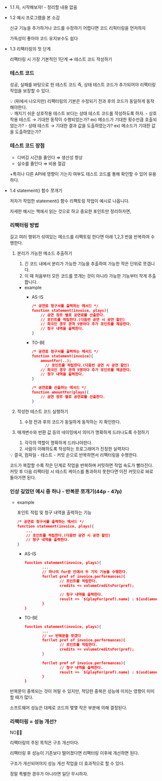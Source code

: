 - 1.1 자, 시작해보자! - 정리할 내용 없음
- 1.2 예시 프로그램을 본 소감
    
    신규 기능을 추가하거나 코드를 수정하기 어렵다면 코드 리픽터링을 먼저하자
    
    가독성이 좋아야 코드 유지보수도 쉽다
    
- 1.3 리팩터링의 첫 단계
    
    리팩터링 시 가장 기본적인 1단계 ⇒ 테스트 코드 작성하기
    
    ### 테스트 코드
    
    성공, 실패를 바탕으로 한 테스트 코드 즉, 상태 테스트 코드가 추가되어야 리팩터링 작업을 보장할 수 있다.
    
    <aside>
    💡 (뒤에서 나오지만) 리팩터링의 기본은 수정되기 전과 후의 코드가 동일하게 동작해야한다.
    
    </aside>
    
    <aside>
    💡 깨지기 쉬운 상호작용 테스트 보다는 상태 테스트 코드를 작성하도록 하자.
    - 상호작용 테스트 → 기대한 동작이 수행되었는가?   ex) 메소드가 기대한 횟수만큼 호출되었는가?
    - 상태 테스트 → 기대한 결과 값을 도출하였는가?   ex) 메소드가 기대한 값을 도출하였는가?
    
    </aside>
    
    ### 테스트 코드 장점
    
    - 디버깅 시간을 줄인다 ⇒ 생산성 향상
    - 실수를 줄인다 ⇒ 비용 절감
    
    +특히나 다른 API에 영향이 가는지 여부도 테스트 코드를 통해 확인할 수 있어 유용하다.
    
- 1.4 statement() 함수 쪼개기
    
    저자가 작업한 statement() 함수 리팩토링 작업이 예시로 나옵니다.
    
    자세한 예시는 책에서 읽는 것으로 하고 중요한 포인트만 정리하자면,
    
    ### 리팩터링 방법
    
    길고 여러 행위가 섞여있는 메소드를 리팩토링 한다면 아래 1,2,3 번을 반복하여 수행한다.
    
    1. 분리가 가능한 메소드 추출하기
        1. 긴 코드 내에서 분리가 가능한 기능을 추출하여 가능한 작은 단위로 쪼갭니다.
        2. 이 때 처음부터 모든 코드를 쪼개는 것이 아니라 가능한 기능부터 작게 추출합니다.
        - example
            - AS-IS
                
                ```json
                /* 공연료 청구서를 출력하는 메서드 */
                function statement(invoice, plays){
                    // 공연 장르 별로 공연료를 산출한다.
                    // 포인트를 적립한다.(다음번 공연 시 공연 할인)
                    // 희극인 경우 관객 5명마다 추가 포인트를 제공한다.
                    // 청구 내역을 출력한다.
                }
                ```
                
            - TO-BE
                
                ```json
                /* 공연료 청구서를 출력하는 메서드 */
                function statement(invoice){
                    amountFor(..);
                	  // 포인트를 적립한다.(다음번 공연 시 공연 할인)
                    // 희극인 경우 관객 5명마다 추가 포인트를 제공한다.
                    // 청구 내역을 출력한다.
                }
                
                /* 공연료를 산출하는 메서드 */
                function amountFor(plays){
                    // 공연 장르 별로 공연료를 산출한다.
                }
                ```
                
    2. 작성한 테스트 코드 실행하기
        1. 수정 전과 후의 코드가 동일하게 동작하는 지 확인한다.
    3. 매개변수와 반환 값 등의 네이밍에서 의미가 명확하게 드러나도록 수정하기
        1. 각각의 역할이 명확하게 드러나야한다.
        2. 사람이 이해하도록 작성하는 프로그래머가 진정한 실력자다
    
    <aside>
    💡 결국, 컴파일 - 테스트 - 커밋 순으로 반복하면서 리팩터링을 수행한다.
    
    코드가 복잡할 수록 작은 단계로 작업을 반복하며 커밋하면 작업 속도가 빨라진다.
    커밋 후 다음 리팩터링 시 테스트 케이스를 통과하지 못한다면 이전 커밋으로 바로 돌아가면 된다.
    
    </aside>
    
    ### 인상 깊었던 예시 중 하나 - 반복문 쪼개기(44p - 47p)
    
    - example
        
        포인트 적립 및 청구 내역을 출력하는 기능
        
        ```json
        /* 공연료 청구서를 출력하는 메서드 */
        function statement(invoice, plays){
            ...
            // 포인트를 적립한다.(다음번 공연 시 공연 할인)
            // 청구 내역을 출력한다.
        }
        ```
        
        - AS-IS
            
            ```json
            function statement(invoice, plays){
            		...
            		// 하나의 for문 안에서 두 가지 기능을 수행한다.
            		for(let pref of invoice.performances){
            				// 포인트를 적립한다.
            				credits += volumeCreditsFor(pref);
            				
            				// 청구 내역을 출력한다.
            				result += `${playFor(pref).name} : ${usd(amountFor(pref))}`
            		}
            }
            ```
            
        - TO-BE
            
            ```json
            function statement(invoice, plays){
            		...
            		// => 반복문을 쪼갰다
            		for(let pref of invoice.performances){
            				// 포인트를 적립한다.
            				credits += volumeCreditsFor(pref);
            		}
            		
            		for(let pref of invoice.performances){
            				// 청구 내역을 출력한다.
            				result += `${playFor(pref).name} : ${usd(amountFor(pref))}`
            		}
            }
            ```
            
    
    반복문이 중복되는 것이 꺼릴 수 있지만, 적당한 중복은 성능에 미치는 영향이 미미할 때가 많다.
    
    소프트웨어 성능은 대체로 코드의 몇몇 작은 부분에 의해 결정된다.
    
    ### 리팩터링 = 성능 개선?
    
    NO🙅‍♀️
    
    리팩터링의 주된 목적은 구조 개선이다.
    
    리팩터링 후 성능이 기존보다 떨어졌다면 리팩터링 이후에 개선하면 된다.
    
    구조가 개선되어야지 성능 개선 작업을 더 효과적으로 할 수 있다.
    
    정말 특별한 경우가 아니라면 일단 무시하자.